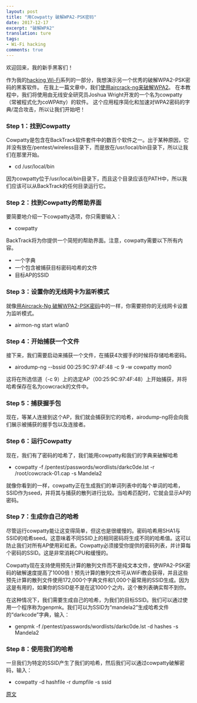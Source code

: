 ```yaml
---
layout: post
title: "用Cowpatty 破解WPA2-PSK密码"
date: 2017-12-17
excerpt: "破解WPA2"
translation: ture
tags:
- Wi-Fi hacking
comments: true
---
```


欢迎回来，我的新手黑客们！

作为我的[hacking Wi-Fi](https://null-byte.wonderhowto.com/how-to/wi-fi-hacking/)系列的一部分，我想演示另一个优秀的破解WPA2-PSK密码的黑客软件。 在我上一篇文章中，我们[使用aircrack-ng来破解WPA2](https://null-byte.wonderhowto.com/how-to/hack-wi-fi-cracking-wpa2-psk-passwords-using-aircrack-ng-0148366/)。 在本教程中，我们将使用由无线安全研究员Joshua Wright开发的一个名为cowpatty（常被程式化为coWPAtty）的软件。 这个应用程序简化和加速对WPA2密码的字典/混合攻击，所以让我们开始吧！

### Step 1：找到Cowpatty

Cowpatty是包含在BackTrack软件套件中的数百个软件之一。出于某种原因，它并没有放在/pentest/wireless目录下，而是放在/usr/local/bin目录下，所以让我们在那里开始。

- cd /usr/local/bin

因为cowpatty位于/usr/local/bin目录下，而且这个目录应该在PATH中，所以我们应该可以从BackTrack的任何目录运行它。

### Step 2：找到Cowpatty的帮助界面

要简要地介绍一下cowpatty选项，你只需要输入：

- cowpatty

BackTrack将为你提供一个简短的帮助界面。注意，cowpatty需要以下所有内容。

- 一个字典
- 一个包含被捕获目标密码哈希的文件
- 目标AP的SSID

### Step 3：设置你的无线网卡为监听模式

就像[用Aircrack-Ng 破解WPA2-PSK密码](https://null-byte.wonderhowto.com/how-to/hack-wi-fi-cracking-wpa2-psk-passwords-using-aircrack-ng-0148366/)中的一样，你需要把你的无线网卡设置为监听模式。

- airmon-ng start wlan0

### Step 4：开始捕获一个文件

接下来，我们需要启动来捕获一个文件，在捕获4次握手的时候将存储哈希密码。

- airodump-ng --bssid 00:25:9C:97:4F:48 -c 9 -w cowpatty mon0

这将在所选信道（-c 9）上的选定AP（00:25:9C:97:4F:48）上开始捕获，并将哈希保存在名为cowcrack的文件中。

### Step 5：捕获握手包

现在，等某人连接到这个AP，我们就会捕获到它的哈希，airodump-ng将会向我们展示被捕获的握手包以及连接者。

### Step 6：运行Cowpatty

现在，我们有了密码的哈希了，我们能用cowpatty和我们的字典来破解哈希

- cowpatty -f /pentest/passwords/wordlists/darkc0de.lst -r /root/cowcrack-01.cap -s Mandela2

就像你看到的一样，cowpatty正在生成我们的单词列表中的每个单词的哈希，SSID作为seed，并将其与捕获的散列进行比较。当哈希匹配时，它就会显示AP的密码。

### Step 7：生成你自己的哈希

尽管运行cowpatty能让这变得简单，但这也是很缓慢的。密码哈希用SHA1与SSID的哈希seed。这意味着不同SSID上的相同密码将生成不同的哈希值。这可以防止我们对所有AP使用彩虹表。Cowpatty必须接受你提供的密码列表，并计算每个密码的SSID。这是非常消耗CPU和缓慢的。

Cowpatty现在支持使用预先计算的散列文件而不是纯文本文件，使WPA2-PSK密码的破解速度提高了1000倍！预先计算的散列文件可从WiFi教会获得，并且这些预先计算的散列文件使用172,000个字典文件和1,000个最常用的SSID生成。因为这是有用的，如果你的SSID是不是在这1000个之内，这个散列表确实帮不到你。

在这种情况下，我们需要生成自己的哈希，为我们的目标SSID。我们可以通过使用一个程序称为genpmk。我们可以为SSID为“mandela2”生成哈希文件的“darkcode”字典，输入：

- genpmk -f /pentest/passwords/wordlists/darkc0de.lst -d hashes -s Mandela2

### Step 8：使用我们的哈希



一旦我们为特定的SSID产生了我们的哈希，然后我们可以通过cowpatty破解密码，输入： 

- cowpatty -d hashfile -r dumpfile -s ssid

[原文](https://null-byte.wonderhowto.com/how-to/hack-wi-fi-cracking-wpa2-psk-passwords-with-cowpatty-0148423/)
